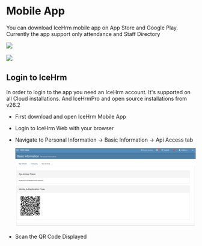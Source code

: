 # Mobile App

You can download IceHrm mobile app on App Store and Google Play. Currently the app support only attendance and Staff Directory

 [![](https://s3.amazonaws.com/icehrm-public/images/appstore-icon.png)](https://itunes.apple.com/gb/app/icehrm/id1450757357?mt=8)

 [![](https://s3.amazonaws.com/icehrm-public/images/playstore-icon.png)](https://play.google.com/store/apps/details?id=com.icehrm.mobile)

## Login to IceHrm

In order to login to the app you need an IceHrm account. It's supported on all Cloud installations. And IceHrmPro and open source installations from v26.2

* First download and open IceHrm Mobile App
* Login to IceHrm Web with your browser
* Navigate to Personal Information -&gt; Basic Information -&gt; Api Access tab

  ![](../.gitbook/assets/icehrm-mobile-qr.png)

* Scan the QR Code Displayed

